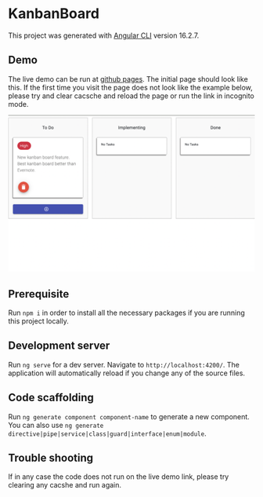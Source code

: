 # KanbanBoard

This project was generated with [Angular CLI](https://github.com/angular/angular-cli) version 16.2.7.

## Demo

The live demo can be run at [github pages](https://otoaneba.github.io/kanban-board/). The initial page should look like this. If the first time you visit the page does not look like the example below, please try and clear cacsche and reload the page or run the link in incognito mode.

![example](src/assets/example.png)

## Prerequisite

Run `npm i` in order to install all the necessary packages if you are running this project locally.

## Development server

Run `ng serve` for a dev server. Navigate to `http://localhost:4200/`. The application will automatically reload if you change any of the source files.

## Code scaffolding

Run `ng generate component component-name` to generate a new component. You can also use `ng generate directive|pipe|service|class|guard|interface|enum|module`.

## Trouble shooting

If in any case the code does not run on the live demo link, please try clearing any cacshe and run again.
